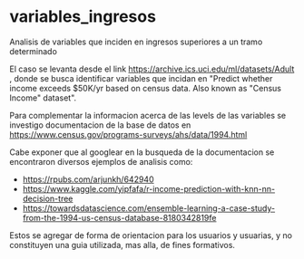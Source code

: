 # variables_ingresos
Analisis de variables que inciden en ingresos superiores a un tramo determinado


El  caso se levanta desde el link https://archive.ics.uci.edu/ml/datasets/Adult , donde se busca identificar variables que incidan en "Predict whether income exceeds $50K/yr based on census data. Also known as "Census Income" dataset".

Para complementar la informacion acerca de las levels de las variables se investigo documentacion de la base de datos en https://www.census.gov/programs-surveys/ahs/data/1994.html


Cabe exponer que al googlear en la busqueda de la documentacion se encontraron diversos ejemplos de analisis como:

* https://rpubs.com/arjunkh/642940
* https://www.kaggle.com/yipfafa/r-income-prediction-with-knn-nn-decision-tree
* https://towardsdatascience.com/ensemble-learning-a-case-study-from-the-1994-us-census-database-8180342819fe

Estos se agregar de forma de orientacion para los usuarios y usuarias, y no constituyen una guia utilizada, mas alla, de fines formativos.
